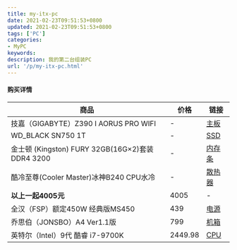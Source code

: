 ```yaml
---
title: my-itx-pc
date: 2021-02-23T09:51:53+0800
updated: 2021-02-23T09:51:53+0800
tags: ['PC']
categories:
- MyPC
keywords:
description: 我的第二台组装PC
url: '/p/my-itx-pc.html'
---
```


#### 购买详情

|商品|价格|链接|
|-|-|-|
|技嘉（GIGABYTE）Z390 I AORUS PRO WIFI|-|[主板](https://item.jd.com/100000668170.html)|
|WD_BLACK SN750 1T|-|[SSD](https://item.jd.com/100002206075.html)|
|金士顿 (Kingston) FURY 32GB(16G×2)套装DDR4 3200|-|[内存条](https://item.jd.com/100007628368.html)|
|酷冷至尊(Cooler Master)冰神B240 CPU水冷|-|[散热器](https://item.jd.com/4567820.html)|
|**以上一起4005元**|4005|-|
|全汉（FSP）额定450W 经典版MS450|439|[电源](https://item.jd.com/6060172.html)|
|乔思伯（JONSBO）A4 Ver1.1版|799|[机箱](https://item.jd.com/100007000176.html)|
|英特尔（Intel）9代 酷睿 i7-9700K|2449.98|[CPU](https://item.jd.com/100000634417.html)|
